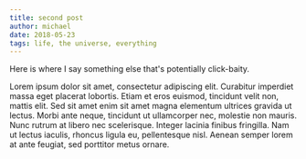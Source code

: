 ```yaml
---
title: second post
author: michael
date: 2018-05-23
tags: life, the universe, everything
---
```


Here is where I say something else that's potentially click-baity.

Lorem ipsum dolor sit amet, consectetur adipiscing elit. Curabitur imperdiet massa eget placerat lobortis. Etiam et eros euismod, tincidunt velit non, mattis elit. Sed sit amet enim sit amet magna elementum ultrices gravida ut lectus. Morbi ante neque, tincidunt ut ullamcorper nec, molestie non mauris. Nunc rutrum at libero nec scelerisque. Integer lacinia finibus fringilla. Nam ut lectus iaculis, rhoncus ligula eu, pellentesque nisl. Aenean semper lorem at ante feugiat, sed porttitor metus ornare.